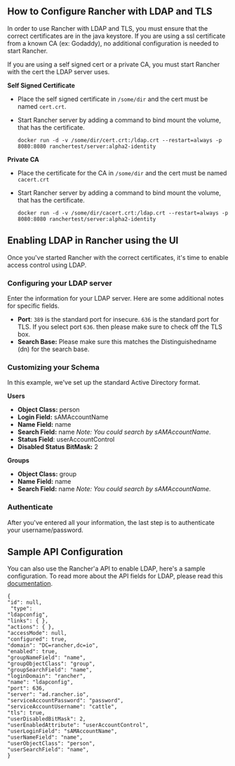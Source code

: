 ## How to Configure Rancher with LDAP and TLS

In order to use Rancher with LDAP and TLS, you must ensure that the correct certificates are in the java keystore. If you are using a ssl certificate from a known CA (ex: Godaddy), no additional configuration is needed to start Rancher. 

If you are using a self signed cert or a private CA, you must start Rancher with the cert the LDAP server uses.

**Self Signed Certificate**
 
* Place the self signed certificate in ```/some/dir``` and the cert must be named ```cert.crt```.
* Start Rancher server by adding a command to bind mount the volume, that has the certificate.

  ```docker run -d -v /some/dir/cert.crt:/ldap.crt --restart=always -p 8080:8080 ranchertest/server:alpha2-identity```

**Private CA**
* Place the certificate for the CA in ```/some/dir``` and the cert must be named ```cacert.crt```
* Start Rancher server by adding a command to bind mount the volume, that has the certificate.

     ```docker run -d -v /some/dir/cacert.crt:/ldap.crt --restart=always -p 8080:8080 ranchertest/server:alpha2-identity```

## Enabling LDAP in Rancher using the UI

Once you've started Rancher with the correct certificates, it's time to enable access control using LDAP. 

### Configuring your LDAP server

Enter the information for your LDAP server. Here are some additional notes for specific fields.

* **Port**: `389` is the standard port for insecure. `636` is the standard port for TLS. If you select port `636`. then please make sure to check off the TLS box.
* **Search Base:** Please make sure this matches the Distinguishedname (dn) for the search base.


### Customizing your Schema

In this example, we've set up the standard Active Directory format.

**Users**
* **Object Class:** person
* **Login Field:** sAMAccountName
* **Name Field:** name
* **Search Field:** name   _Note: You could search by sAMAccountName._
* **Status Field**: userAccountControl
* **Disabled Status BitMask:** 2

**Groups**
* **Object Class:** group
* **Name Field:** name
* **Search Field:** name _Note: You could search by sAMAccountName._

### Authenticate

After you've entered all your information, the last step is to authenticate your username/password. 

## Sample API Configuration

You can also use the Rancher'a API to enable LDAP, here's a sample configuration. To read more about the API fields for LDAP, please read this [documentation](https://github.com/rancher/rancher/wiki/Ldap-Auth-Configuration).

```
{
"id": null,
 "type":
"ldapconfig",
"links": { },
"actions": { },
"accessMode": null,
"configured": true,
"domain": "DC=rancher,dc=io",
"enabled": true,
"groupNameField": "name",
"groupObjectClass": "group",
"groupSearchField": "name",
"loginDomain": "rancher",
"name": "ldapconfig",
"port": 636,
"server": "ad.rancher.io",
"serviceAccountPassword": "password",
"serviceAccountUsername": "cattle",
"tls": true,
"userDisabledBitMask": 2,
"userEnabledAttribute": "userAccountControl",
"userLoginField": "sAMAccountName",
"userNameField": "name",
"userObjectClass": "person",
"userSearchField": "name",
}
```